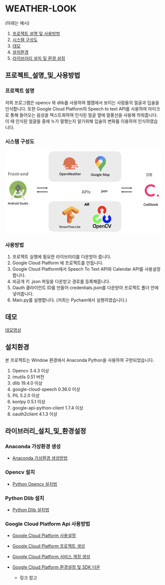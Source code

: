 # WEATHER-LOOK

(아래는 예시)

1. [프로젝트 설명 및 사용방법](#프로젝트_설명_및_사용방법)
2. [시스템 구성도](#시스템_구성도)
2. [데모](#데모)
3. [설치환경](#설치환경)
4. [라이브러리 설치 및 환경 설정](#라이브러리_설치_및_환경설정)


## 프로젝트_설명_및_사용방법
### 프로젝트 설명
저희 프로그램은 opencv 와 dlib를 사용하여 웹캠에서 보이는 사람들의 얼굴과 입술을 인식합니다. 또한 Google Cloud Platform의 Speech to text API를 사용하여 마이크로 통해 들어오는 음성을 텍스트화하여 인식된 얼굴 옆에 말풍선을 사용해 띄워줍니다. 이 때 인식된 얼굴들 중에 누가 말했는지 알기위해 입술의 변화를 이용하여 인식하였습니다. 


### 시스템 구성도
![architecture](./architecture.png)


### 사용방법
1. 프로젝트 실행에 필요한 라이브러리를 다운받아 줍니다.
2. Google Cloud Platform 에 프로젝트를 만듭니다.
3. Google Cloud Platform에서 Speech To Text API와 Calendar API를 사용설정합니다.
4. 비공개 키 .json 파일을 다운받고 경로를 등록해줍니다.
5. Oauth 클라이언트 ID를 만들어 credentials.json를 다운받아 프로젝트 폴더 안에 넣어줍니다.
6. Main.py를 실행합니다. (저희는 Pycham에서 실행하였습니다.)

## 데모
[데모영상](https://youtu.be/DjnEKcIg3a8)

## 설치환경
본 프로젝트는 Window 환경에서 Anaconda Python을 사용하여 구현되었습니다.

1. Opencv 3.4.3 이상
2. imutils 0.51 버전
3. dlib 19.4.0 이상
4. google-cloud-speech 0.36.0 이상
5. PIL 5.2.0 이상
6. konlpy 0.5.1 이상
7. google-api-python-client 1.7.4 이상
8. oauth2client 4.1.3 이상

## 라이브러리_설치_및_환경설정
### Anaconda 가상환경 생성
 * [Anaconda 가상환경 생성방법](http://circlestate.tistory.com/3)

### Opencv 설치
 * [Python Opencv 설치법](http://circlestate.tistory.com/4)

### Python Dlib 설치
 * [Python Dlib 설치법](http://circlestate.tistory.com/6)

### Google Cloud Platform Api 사용방법
 * [Google Cloud Platform 사용설정](http://circlestate.tistory.com/8)
 * [Google Cloud Platform 프로젝트 생성](http://circlestate.tistory.com/9)
 * [Google Cloud Platform 서비스 계정 생성](http://circlestate.tistory.com/10)
 * [Google Cloud Platform 환경설정 및 SDK 다운](http://circlestate.tistory.com/11)

	- 링크 참고

